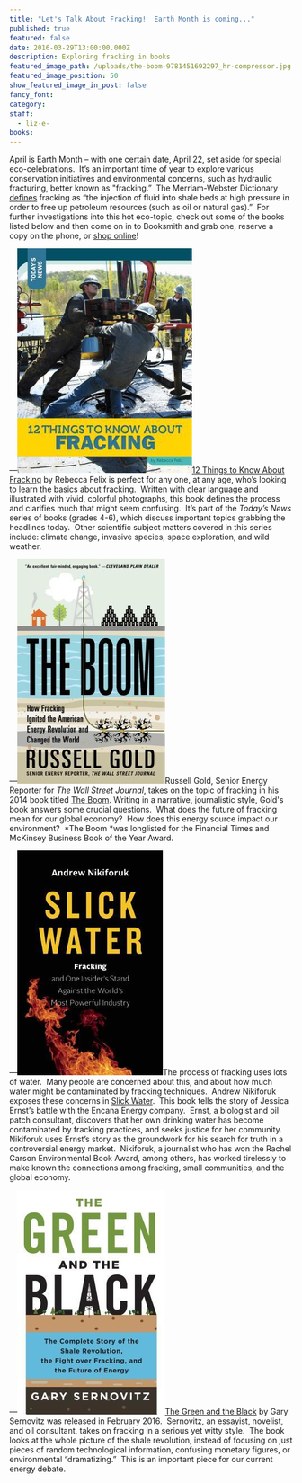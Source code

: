 ```yaml
---
title: "Let's Talk About Fracking!  Earth Month is coming..."
published: true
featured: false
date: 2016-03-29T13:00:00.000Z
description: Exploring fracking in books
featured_image_path: /uploads/the-boom-9781451692297_hr-compressor.jpg
featured_image_position: 50
show_featured_image_in_post: false
fancy_font:
category:
staff:
  - liz-e-
books:
---
```



April is Earth Month – with one certain date, April 22, set aside for special eco-celebrations.&nbsp; It’s an important time of year to explore various conservation initiatives and environmental concerns, such as hydraulic fracturing, better known as "fracking.”&nbsp; The Merriam-Webster Dictionary [defines](http://www.merriam-webster.com/dictionary/fracking) fracking as “the injection of fluid into shale beds at high pressure in order to free up petroleum resources (such as oil or natural gas).”&nbsp; For further investigations into this hot eco-topic, check out some of the books listed below and then come on in to Booksmith and grab one, reserve a copy on the phone, or [shop online](http://www.brooklinebooksmith-shop.com/search/site)!

—[![](/uploads/versions/12-things-to-know-about-fracking---x----311-400x---.jpg)](http://www.brooklinebooksmith-shop.com/book/9781632350893)[12 Things to Know About Fracking](http://www.brooklinebooksmith-shop.com/book/9781632350893) by Rebecca Felix is perfect for any one, at any age, who’s looking to learn the basics about fracking.&nbsp; Written with clear language and illustrated with vivid, colorful photographs, this book defines the process and clarifies much that might seem confusing.&nbsp; It’s part of the *Today’s News* series of books (grades 4-6), which discuss important topics grabbing the headlines today.&nbsp; Other scientific subject matters covered in this series include: climate change, invasive species, space exploration, and wild weather.

—[![](/uploads/versions/the-boom---x----263-400x---.jpg)](http://www.brooklinebooksmith-shop.com/book/9781451692297)Russell Gold, Senior Energy Reporter for *The Wall Street Journal*, takes on the topic of fracking in his 2014 book titled [The Boom](http://www.brooklinebooksmith-shop.com/book/9781451692297). Writing in a narrative, journalistic style, Gold's book answers some crucial questions.&nbsp; What does the future of fracking mean for our global economy? &nbsp;How does this energy source impact our environment? &nbsp;*The Boom&nbsp;*was longlisted for the Financial Times and McKinsey Business Book of the Year Award.

—[![](/uploads/versions/slick-water---x----259-400x---.jpg)](http://www.brooklinebooksmith-shop.com/book/9781771640763)The process of fracking uses lots of water.&nbsp; Many people are concerned about this, and about how much water might be contaminated by fracking techniques.&nbsp; Andrew Nikiforuk exposes these concerns in [Slick Water](http://www.brooklinebooksmith-shop.com/book/9781771640763).&nbsp; This book tells the story of Jessica Ernst’s battle with the Encana Energy company.&nbsp; Ernst, a biologist and oil patch consultant, discovers that her own drinking water has become contaminated by fracking practices, and seeks justice for her community.&nbsp; Nikiforuk uses Ernst’s story as the groundwork for his search for truth in a controversial energy market.&nbsp; Nikiforuk, a journalist who has won the Rachel Carson Environmental Book Award, among others, has worked tirelessly to make known the connections among fracking, small communities, and the global economy.

—[![](/uploads/versions/green-and-the-black---x----263-400x---.jpg)](http://www.brooklinebooksmith-shop.com/book/9781250080660)[The Green and the Black](http://www.brooklinebooksmith-shop.com/book/9781250080660) by Gary Sernovitz was released in February 2016.&nbsp; Sernovitz, an essayist, novelist, and oil consultant, takes on fracking in a serious yet witty style.&nbsp; The book looks at the whole picture of the shale revolution, instead of focusing on just pieces of random technological information, confusing monetary figures, or environmental “dramatizing.”&nbsp; This is an important piece for our current energy debate.